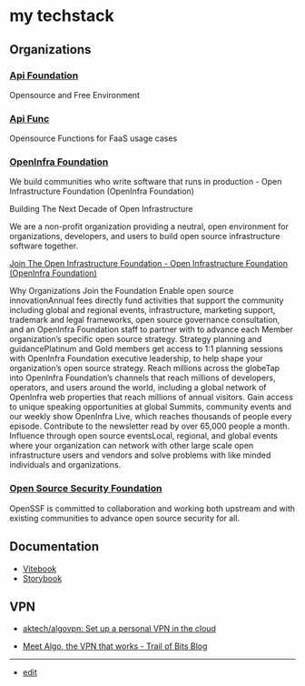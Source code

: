 # my techstack


## Organizations


### [Api Foundation](https://www.apifoundation.com/)

Opensource and Free Environment

### [Api Func](https://www.apifunc.com/)

Opensource Functions for FaaS usage cases


### [OpenInfra Foundation](https://openinfra.dev/)

We build communities who write software that runs in production - Open Infrastructure Foundation (OpenInfra Foundation)
 
Building The Next Decade of Open Infrastructure

We are a non-profit organization providing a neutral, open environment for organizations, developers, and users to build open source infrastructure software together. 

[Join The Open Infrastructure Foundation - Open Infrastructure Foundation (OpenInfra Foundation)](https://openinfra.dev/join/members/)

Why Organizations Join the Foundation
Enable open source innovationAnnual fees directly fund activities that support the community including global and regional events, infrastructure, marketing support, trademark and legal frameworks, open source governance consultation, and an OpenInfra Foundation staff to partner with to advance each Member organization’s specific open source strategy.
Strategy planning and guidancePlatinum and Gold members get access to 1:1 planning sessions with OpenInfra Foundation executive leadership, to help shape your organization’s open source strategy.
Reach millions across the globeTap into OpenInfra Foundation’s channels that reach millions of developers, operators, and users around the world, including a global network of OpenInfra web properties that reach millions of annual visitors. Gain access to unique speaking opportunities at global Summits, community events and our weekly show OpenInfra Live, which reaches thousands of people every episode. Contribute to the newsletter read by over 65,000 people a month.
Influence through open source eventsLocal, regional, and global events where your organization can network with other large scale open infrastructure users and vendors and solve problems with like minded individuals and organizations. 


### [Open Source Security Foundation](https://openssf.org/)

OpenSSF is committed to collaboration and working both upstream and with existing communities to advance open source security for all.



## Documentation

+ [Vitebook](https://vitebook.dev/guides/pages.html)
+ [Storybook](https://storybook.js.org/docs/react/get-started/install)



## VPN

+ [aktech/algovpn: Set up a personal VPN in the cloud](https://github.com/aktech/algovpn)

+ [Meet Algo, the VPN that works - Trail of Bits Blog](https://blog.trailofbits.com/2016/12/12/meet-algo-the-vpn-that-works/)


---

+ [edit](https://github.com/tom-sapletta-com/techstack/edit/main/README.md)
